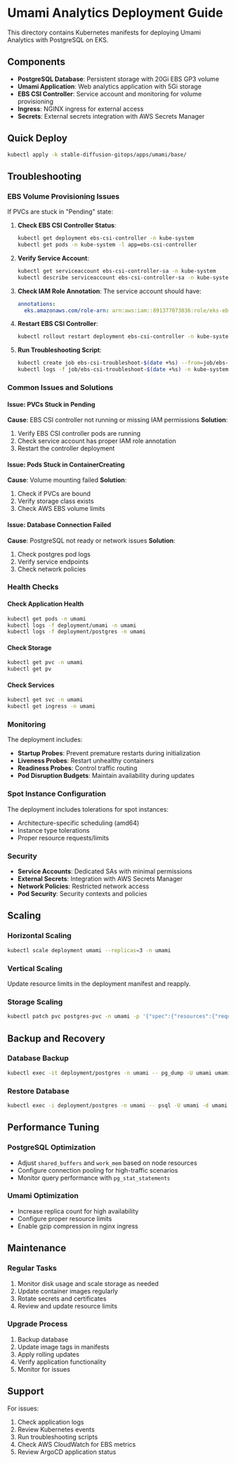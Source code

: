 # Umami Analytics Deployment Guide

This directory contains Kubernetes manifests for deploying Umami Analytics with PostgreSQL on EKS.

## Components

- **PostgreSQL Database**: Persistent storage with 20Gi EBS GP3 volume
- **Umami Application**: Web analytics application with 5Gi storage
- **EBS CSI Controller**: Service account and monitoring for volume provisioning
- **Ingress**: NGINX ingress for external access
- **Secrets**: External secrets integration with AWS Secrets Manager

## Quick Deploy

```bash
kubectl apply -k stable-diffusion-gitops/apps/umami/base/
```

## Troubleshooting

### EBS Volume Provisioning Issues

If PVCs are stuck in "Pending" state:

1. **Check EBS CSI Controller Status**:
   ```bash
   kubectl get deployment ebs-csi-controller -n kube-system
   kubectl get pods -n kube-system -l app=ebs-csi-controller
   ```

2. **Verify Service Account**:
   ```bash
   kubectl get serviceaccount ebs-csi-controller-sa -n kube-system
   kubectl describe serviceaccount ebs-csi-controller-sa -n kube-system
   ```

3. **Check IAM Role Annotation**:
   The service account should have:
   ```yaml
   annotations:
     eks.amazonaws.com/role-arn: arn:aws:iam::891377073036:role/eks-ebs-csi-driver-role-dev
   ```

4. **Restart EBS CSI Controller**:
   ```bash
   kubectl rollout restart deployment ebs-csi-controller -n kube-system
   ```

5. **Run Troubleshooting Script**:
   ```bash
   kubectl create job ebs-csi-troubleshoot-$(date +%s) --from=job/ebs-csi-troubleshoot -n kube-system
   kubectl logs -f job/ebs-csi-troubleshoot-$(date +%s) -n kube-system
   ```

### Common Issues and Solutions

#### Issue: PVCs Stuck in Pending
**Cause**: EBS CSI controller not running or missing IAM permissions
**Solution**: 
1. Verify EBS CSI controller pods are running
2. Check service account has proper IAM role annotation
3. Restart the controller deployment

#### Issue: Pods Stuck in ContainerCreating
**Cause**: Volume mounting failed
**Solution**:
1. Check if PVCs are bound
2. Verify storage class exists
3. Check AWS EBS volume limits

#### Issue: Database Connection Failed
**Cause**: PostgreSQL not ready or network issues
**Solution**:
1. Check postgres pod logs
2. Verify service endpoints
3. Check network policies

### Health Checks

#### Check Application Health
```bash
kubectl get pods -n umami
kubectl logs -f deployment/umami -n umami
kubectl logs -f deployment/postgres -n umami
```

#### Check Storage
```bash
kubectl get pvc -n umami
kubectl get pv
```

#### Check Services
```bash
kubectl get svc -n umami
kubectl get ingress -n umami
```

### Monitoring

The deployment includes:
- **Startup Probes**: Prevent premature restarts during initialization
- **Liveness Probes**: Restart unhealthy containers
- **Readiness Probes**: Control traffic routing
- **Pod Disruption Budgets**: Maintain availability during updates

### Spot Instance Configuration

The deployment includes tolerations for spot instances:
- Architecture-specific scheduling (amd64)
- Instance type tolerations
- Proper resource requests/limits

### Security

- **Service Accounts**: Dedicated SAs with minimal permissions
- **External Secrets**: Integration with AWS Secrets Manager
- **Network Policies**: Restricted network access
- **Pod Security**: Security contexts and policies

## Scaling

### Horizontal Scaling
```bash
kubectl scale deployment umami --replicas=3 -n umami
```

### Vertical Scaling
Update resource limits in the deployment manifest and reapply.

### Storage Scaling
```bash
kubectl patch pvc postgres-pvc -n umami -p '{"spec":{"resources":{"requests":{"storage":"50Gi"}}}}'
```

## Backup and Recovery

### Database Backup
```bash
kubectl exec -it deployment/postgres -n umami -- pg_dump -U umami umami > umami-backup.sql
```

### Restore Database
```bash
kubectl exec -i deployment/postgres -n umami -- psql -U umami -d umami < umami-backup.sql
```

## Performance Tuning

### PostgreSQL Optimization
- Adjust `shared_buffers` and `work_mem` based on node resources
- Configure connection pooling for high-traffic scenarios
- Monitor query performance with `pg_stat_statements`

### Umami Optimization
- Increase replica count for high availability
- Configure proper resource limits
- Enable gzip compression in nginx ingress

## Maintenance

### Regular Tasks
1. Monitor disk usage and scale storage as needed
2. Update container images regularly
3. Rotate secrets and certificates
4. Review and update resource limits

### Upgrade Process
1. Backup database
2. Update image tags in manifests
3. Apply rolling updates
4. Verify application functionality
5. Monitor for issues

## Support

For issues:
1. Check application logs
2. Review Kubernetes events
3. Run troubleshooting scripts
4. Check AWS CloudWatch for EBS metrics
5. Review ArgoCD application status 